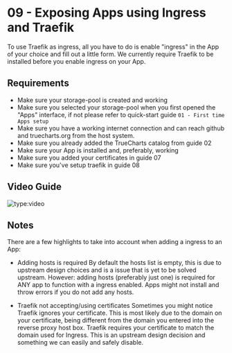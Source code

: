 # 09 - Exposing Apps using Ingress and Traefik

To use Traefik as ingress, all you have to do is enable "ingress" in the App of your choice and fill out a little form. We currently require Traefik to be installed before you enable ingress on your App.

## Requirements

- Make sure your storage-pool is created and working
- Make sure you selected your storage-pool when you first opened the "Apps" interface, if not please refer to quick-start guide `01 - First time Apps setup`
- Make sure you have a working internet connection and can reach github and truecharts.org from the host system.
- Make sure you already added the TrueCharts catalog from guide 02
- Make sure your App is installed and, preferably, working
- Make sure you added your certificates in guide 07
- Make sure you've setup traefik in guide 08

## Video Guide

![type:video](https://www.youtube.com/embed/0Rmav5gyAwI)

## Notes

There are a few highlights to take into account when adding a ingress to an App:

- Adding hosts is required By default the hosts list is empty, this is due to upstream design choices and is a issue that is yet to be solved upstream. However: adding hosts (preferably just one) is required for ANY app to function with a ingress enabled. Apps might not install and throw errors if you do not add any hosts.

- Traefik not accepting/using certificates Sometimes you might notice Traefik ignores your certificate. This is most likely due to the domain on your certificate, being different from the domain you entered into the reverse proxy host box. Traefik requires your certificate to match the domain used for Ingress. This is an upstream design decision and something we can easily and safely disable.
